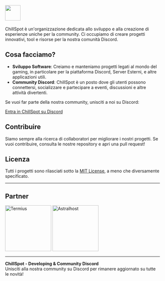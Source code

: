 # <img src="https://i.ibb.co/jHzYHxz/Frame-53.png" width="50" />

ChillSpot è un'organizzazione dedicata allo sviluppo e alla creazione di esperienze uniche per la community. Ci occupiamo di creare progetti innovativi, tool e risorse per la nostra comunità Discord.

## Cosa facciamo?

- **Sviluppo Software**: Creiamo e manteniamo progetti legati al mondo del gaming, in particolare per la piattaforma Discord, Server Esterni, e altre applicazioni utili.
- **Community Discord**: ChillSpot è un posto dove gli utenti possono connettersi, socializzare e partecipare a eventi, discussioni e altre attività divertenti.
  
Se vuoi far parte della nostra community, unisciti a noi su Discord:

[Entra in ChillSpot su Discord](https://discord.gg/cspot)

## Contribuire

Siamo sempre alla ricerca di collaboratori per migliorare i nostri progetti. Se vuoi contribuire, consulta le nostre repository e apri una pull request!

## Licenza

Tutti i progetti sono rilasciati sotto la [MIT License](LICENSE), a meno che diversamente specificato.

---

## Partner

<img href="termius.com" src="https://cdn2.steamgriddb.com/logo/88502646b2293c4aaa173b33afcd40f1.png" alt="Termius" width="150"/> <img href="astralhost.cloud" src="https://i.ibb.co/4g3f2xvm/Frame-177.png" alt="Astralhost" width="150"/>

---

**ChillSpot - Developing & Community Discord**  
Unisciti alla nostra community su Discord per rimanere aggiornato su tutte le novità!
